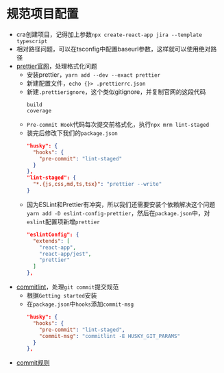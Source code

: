 # 规范项目配置

* cra创建项目，记得加上参数`npx create-react-app jira --template typescript`
* 相对路径问题，可以在tsconfig中配置baseurl参数，这样就可以使用绝对路径
* [prettier官网](https://prettier.io/)，处理格式化问题
  * 安装prettier，`yarn add --dev --exact prettier`
  * 新建配置文件，`echo {}> .prettierrc.json`
  * 新建`.prettierignore`，这个类似gitignore，并复制官网的这段代码
    ```
    build
    coverage
    ```
  * `Pre-commit Hook`代码每次提交前格式化，执行`npx mrm lint-staged`
  * 装完后修改下我们的`package.json`
    ```json
    "husky": {
      "hooks": {
        "pre-commit": "lint-staged"
      }
    },
    "lint-staged": {
      "*.{js,css,md,ts,tsx}": "prettier --write"
    }
    ```
  * 因为ESLint和Prettier有冲突，所以我们还需要安装个依赖解决这个问题`yarn add -D eslint-config-prettier`，然后在`package.json`中，对`eslint`配置项新增`prettier`
    ```json
    "eslintConfig": {
      "extends": [
        "react-app",
        "react-app/jest",
        "prettier"
      ]
    },    
    ```
* [commitlint](https://github.com/conventional-changelog/commitlint)，处理`git commit`提交规范
  * 根据`Getting started`安装
  * 在`package.json`中`hooks`添加`commit-msg`
    ```json
    "husky": {
      "hooks": {
        "pre-commit": "lint-staged",
        "commit-msg": "commitlint -E HUSKY_GIT_PARAMS"
      }
    },
    ```
* [commit规则](https://github.com/conventional-changelog/commitlint/tree/master/@commitlint/config-conventional)    

